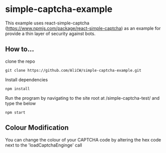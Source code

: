 # simple-captcha-example

This example uses react-simple-captcha (https://www.npmjs.com/package/react-simple-captcha) as an example for provide a thin layer of security against bots.

## How to...

clone the repo

    git clone https://github.com/AliCW/simple-captcha-example.git

Install dependencies

    npm install

Run the program by navigating to the site root at /simple-captcha-test/ and type the below

    npm start

## Colour Modification

You can change the colour of your CAPTCHA code by altering the hex code next to the 'loadCaptchaEnginge' call

